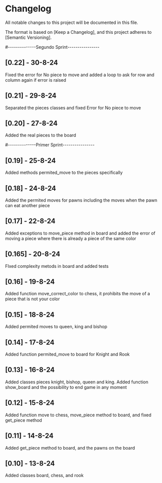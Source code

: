 # Changelog

All notable changes to this project will be documented in this file.

The format is based on [Keep a Changelog],
and this project adheres to [Semantic Versioning].

#--------------Segundo Sprint----------------

## [0.22] - 30-8-24
Fixed the error for No piece to move and added a loop to ask for row and column again if error is raised

## [0.21] - 29-8-24
Separated the pieces classes and fixed Error for No piece to move

## [0.20] - 27-8-24
Added the real pieces to the board


#--------------Primer Sprint----------------
## [0.19] - 25-8-24
Added methods permited_move to the pieces specifically

## [0.18] - 24-8-24
Added the permited moves for pawns including the moves when the pawn can eat another piece

## [0.17] - 22-8-24
Added exceptions to move_piece method in board and added the error of moving a piece where there is already a piece of the same color

## [0.165] - 20-8-24
FIxed complexity metods in board and added tests

## [0.16] - 19-8-24
Added function move_correct_color to chess, it prohibits the move of a piece that is not your color

## [0.15] - 18-8-24
Added permited moves to queen, king and bishop

## [0.14] - 17-8-24
Added function permited_move to board for Knight and Rook

## [0.13] - 16-8-24
Added classes pieces knight, bishop, queen and king. Added function show_board and the possibility to end game in any moment

## [0.12] - 15-8-24
Added function move to chess, move_piece method to board, and fixed get_piece method

## [0.11] - 14-8-24
Added get_piece method to board, and the pawns on the board

## [0.10] - 13-8-24
Added classes board, chess, and rook